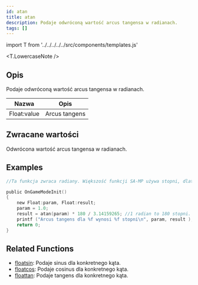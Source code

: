 ```yaml
---
id: atan
title: atan
description: Podaje odwróconą wartość arcus tangensa w radianach.
tags: []
---
```


import T from '../../../../../src/components/templates.js'

<T.LowercaseNote />

## Opis

Podaje odwróconą wartość arcus tangensa w radianach.

| Nazwa       | Opis          |
| ----------- | ------------- |
| Float:value | Arcus tangens |

## Zwracane wartości

Odwrócona wartość arcus tangensa w radianach.

## Examples

```c
//Ta funkcja zwraca radiany. Większość funkcji SA-MP używa stopni, dlatego zaleca się skonwertować je używając wzoru: result = atan (param) * 180 / PI

public OnGameModeInit()
{
    new Float:param, Float:result;
    param = 1.0;
    result = atan(param) * 180 / 3.14159265; //1 radian to 180 stopni. 3.14... to liczba Pi.
    printf ("Arcus tangens dla %f wynosi %f stopni\n", param, result );
    return 0;
}
```

## Related Functions

- [floatsin](floatsin.md): Podaje sinus dla konkretnego kąta.
- [floatcos](floatcos.md): Podaje cosinus dla konkretnego kąta.
- [floattan](floattan.md): Podaje tangens dla konkretnego kąta.

